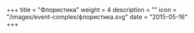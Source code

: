 +++
title = "Флористика"
weight = 4
description = ""
icon = "/images/event-complex/флористика.svg"
date = "2015-05-16"  
+++
